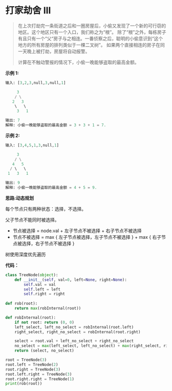 # 打家劫舍 III

> 在上次打劫完一条街道之后和一圈房屋后，小偷又发现了一个新的可行窃的地区。这个地区只有一个入口，我们称之为“根”。 除了“根”之外，每栋房子有且只有一个“父“房子与之相连。一番侦察之后，聪明的小偷意识到“这个地方的所有房屋的排列类似于一棵二叉树”。 如果两个直接相连的房子在同一天晚上被打劫，房屋将自动报警。
>
> 计算在不触动警报的情况下，小偷一晚能够盗取的最高金额。



**示例 1:**

```python
输入: [3,2,3,null,3,null,1]

     3
    / \
   2   3
    \   \ 
     3   1

输出: 7 
解释: 小偷一晚能够盗取的最高金额 = 3 + 3 + 1 = 7.
```



**示例 2:**

```python
输入: [3,4,5,1,3,null,1]

     3
    / \
   4   5
  / \   \ 
 1   3   1

输出: 9
解释: 小偷一晚能够盗取的最高金额 = 4 + 5 = 9.
```



**思路:动态规划**

每个节点只有两种状态：选择，不选择。

父子节点不能同时被选择。

- 节点被选择 = node.val + 左子节点不被选择  + 右子节点不被选择
- 节点不被选择 = max { 左子节点被选择，左子节点不被选择 } + max { 右子节点被选择，右子节点不被选择 }

树使用深度优先遍历



**代码：**

```python
class TreeNode(object):
    def __init__(self, val=0, left=None, right=None):
        self.val = val
        self.left = left
        self.right = right
        
def rob(root):
    return max(robInternal(root))

def robInternal(root):
    if not root: return (0, 0)
    left_select, left_no_select = robInternal(root.left)
    right_select, right_no_select = robInternal(root.right)

    select = root.val + left_no_select + right_no_select
    no_select = max(left_select, left_no_select) + max(right_select, right_no_select)
    return (select, no_select)

root = TreeNode(3)
root.left = TreeNode(2)
root.right = TreeNode(3)
root.left.right = TreeNode(3)
root.right.right = TreeNode(1)
print(rob(root))
```

